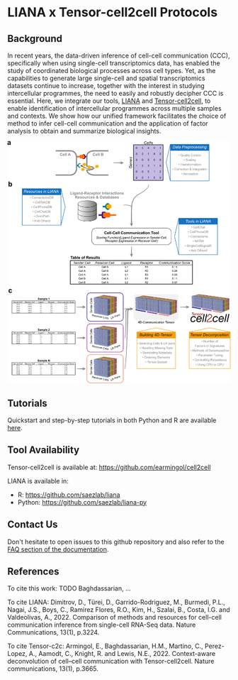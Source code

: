 # LIANA x Tensor-cell2cell Protocols

## Background

In recent years, the data-driven inference of cell-cell communication (CCC), specifically when using single-cell transcriptomics data, has enabled the study of coordinated biological processes across cell types. Yet, as the capabilities to generate large single-cell and spatial transcriptomics datasets continue to increase, together with the interest in studying intercellular programmes, the need to easily and robustly decipher CCC is essential. Here, we integrate our tools, [LIANA](https://github.com/saezlab/liana-py) and [Tensor-cell2cell](https://github.com/earmingol/cell2cell), to enable identification of intercellular programmes across multiple samples and contexts. We show how our unified framework facilitates the choice of method to infer cell-cell communication and the application of factor analysis to obtain and summarize biological insights. 

![intro](figures/intro.png)


## Tutorials

Quickstart and step-by-step tutorials in both Python and R are available [here](https://ccc-protocols.readthedocs.io/en/latest/index.html).


## Tool Availability

Tensor-cell2cell is available at:
https://github.com/earmingol/cell2cell


LIANA is available in:
- R: https://github.com/saezlab/liana
- Python: https://github.com/saezlab/liana-py


## Contact Us

Don't hesitate to open issues to this github repository and also refer to the [FAQ section of the documentation](https://ccc-protocols.readthedocs.io/en/latest/faq.html).


## References

To cite this work: 
TODO Baghdassarian, ...

To cite LIANA:
Dimitrov, D., Türei, D., Garrido-Rodriguez, M., Burmedi, P.L., Nagai, J.S., Boys, C., Ramirez Flores, R.O., Kim, H., Szalai, B., Costa, I.G. and Valdeolivas, A., 2022. Comparison of methods and resources for cell-cell communication inference from single-cell RNA-Seq data. Nature Communications, 13(1), p.3224.

To cite Tensor-c2c:
Armingol, E., Baghdassarian, H.M., Martino, C., Perez-Lopez, A., Aamodt, C., Knight, R. and Lewis, N.E., 2022. Context-aware deconvolution of cell–cell communication with Tensor-cell2cell. Nature communications, 13(1), p.3665.

